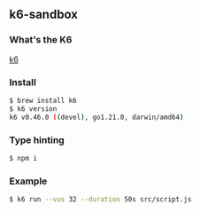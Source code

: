 ## k6-sandbox

### What's the K6

[k6](https://k6.io/docs/)

### Install

```bash
$ brew install k6
$ k6 version
k6 v0.46.0 ((devel), go1.21.0, darwin/amd64)
```

### Type hinting

```bash
$ npm i
```

### Example 

```bash
$ k6 run --vus 32 --duration 50s src/script.js
```


